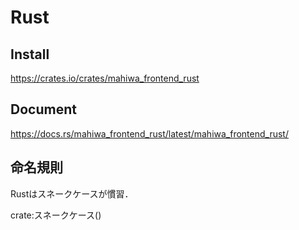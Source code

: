 # Rust

## Install

https://crates.io/crates/mahiwa_frontend_rust

## Document

https://docs.rs/mahiwa_frontend_rust/latest/mahiwa_frontend_rust/

## 命名規則

Rustはスネークケースが慣習．

crate:スネークケース()
